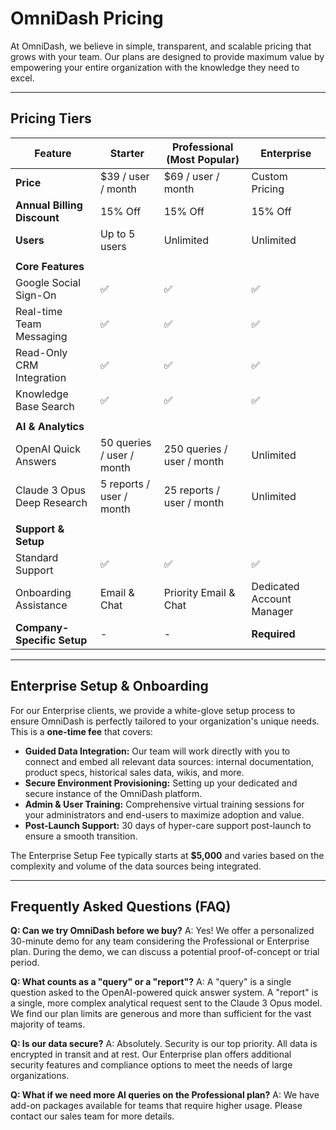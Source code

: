 # OmniDash Pricing

At OmniDash, we believe in simple, transparent, and scalable pricing that grows with your team. Our plans are designed to provide maximum value by empowering your entire organization with the knowledge they need to excel.

---

## Pricing Tiers

| Feature                     | Starter                   | Professional (Most Popular) | Enterprise                |
| --------------------------- | ------------------------- | --------------------------- | ------------------------- |
| **Price**                   | $39 / user / month        | $69 / user / month          | Custom Pricing            |
| **Annual Billing Discount** | 15% Off                   | 15% Off                     | 15% Off                   |
| **Users**                   | Up to 5 users             | Unlimited                   | Unlimited                 |
|                             |                           |                             |                           |
| **Core Features**           |                           |                             |                           |
| Google Social Sign-On       | ✅                        | ✅                          | ✅                        |
| Real-time Team Messaging    | ✅                        | ✅                          | ✅                        |
| Read-Only CRM Integration   | ✅                        | ✅                          | ✅                        |
| Knowledge Base Search       | ✅                        | ✅                          | ✅                        |
|                             |                           |                             |                           |
| **AI & Analytics**          |                           |                             |                           |
| OpenAI Quick Answers        | 50 queries / user / month | 250 queries / user / month  | Unlimited                 |
| Claude 3 Opus Deep Research | 5 reports / user / month  | 25 reports / user / month   | Unlimited                 |
|                             |                           |                             |                           |
| **Support & Setup**         |                           |                             |                           |
| Standard Support            | ✅                        | ✅                          | ✅                        |
| Onboarding Assistance       | Email & Chat              | Priority Email & Chat       | Dedicated Account Manager |
| **Company-Specific Setup**  | -                         | -                           | **Required**              |

---

## Enterprise Setup & Onboarding

For our Enterprise clients, we provide a white-glove setup process to ensure OmniDash is perfectly tailored to your organization's unique needs. This is a **one-time fee** that covers:

- **Guided Data Integration:** Our team will work directly with you to connect and embed all relevant data sources: internal documentation, product specs, historical sales data, wikis, and more.
- **Secure Environment Provisioning:** Setting up your dedicated and secure instance of the OmniDash platform.
- **Admin & User Training:** Comprehensive virtual training sessions for your administrators and end-users to maximize adoption and value.
- **Post-Launch Support:** 30 days of hyper-care support post-launch to ensure a smooth transition.

The Enterprise Setup Fee typically starts at **$5,000** and varies based on the complexity and volume of the data sources being integrated.

---

## Frequently Asked Questions (FAQ)

**Q: Can we try OmniDash before we buy?**
A: Yes! We offer a personalized 30-minute demo for any team considering the Professional or Enterprise plan. During the demo, we can discuss a potential proof-of-concept or trial period.

**Q: What counts as a "query" or a "report"?**
A: A "query" is a single question asked to the OpenAI-powered quick answer system. A "report" is a single, more complex analytical request sent to the Claude 3 Opus model. We find our plan limits are generous and more than sufficient for the vast majority of teams.

**Q: Is our data secure?**
A: Absolutely. Security is our top priority. All data is encrypted in transit and at rest. Our Enterprise plan offers additional security features and compliance options to meet the needs of large organizations.

**Q: What if we need more AI queries on the Professional plan?**
A: We have add-on packages available for teams that require higher usage. Please contact our sales team for more details.
